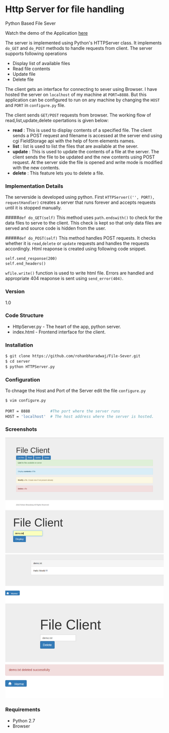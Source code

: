 # Http Server for file handling
Python Based File Sever

Watch the demo of the Application [here](https://www.youtube.com/watch?v=F1jedLLX1aQ&feature=youtu.be) 

The server is implemented using Python's HTTPServer class. It implements `do_GET` and `do_POST` methods to handle requests from client. The server supports following operations
  - Display list of available files
  - Read file contents
  - Update file
  - Delete file

The client gets an interface for connecting to sever using Browser. I have hosted the server on `localhost` of my machine at `PORT=8888`. But this application can be configured to run on any machine by changing the `HOST` and `PORT` in `configure.py` file.

The client sends `GET/POST` requests from browser. The working flow of read,list,update,delete opertations is given below:
- **read** : This is used to display contents of a specified file. The client sends a POST request and filename is accessed at the server end using cgi FieldStorage api with the help of form elements names.
- **list** : list is used to list the files that are available at the sever. 
- **update** : This is used to update the contents of a file at the server. The client sends the file to be updated and the new contents using POST request. At the server side the file is opened and write mode is modified with the new contents.
- **delete** : This feature lets you to delete a file.
  

### Implementation Details

The serverside is developed using python. First `HTTPServer(('', PORT), requestHandler)` creates a server that runs forever and accepts requests until it is stopped manually.

#####`def do_GET(self)`
This method uses `path.endswith()` to check for the data files to serve to the client. This check is kept so that only data files are served and source code is hidden from the user.

#####`def do_POST(self)`
This method handles POST requests. It checks whether it is `read`,`delete` or `update` requests and handles the requests accordingly. Html reaponse is created using following code snippet.
```
self.send_response(200)
self.end_headers()
```

`wfile.write()` function is used to write html file. Errors are handled and appropriate 404 reaponse is sent using `send_error(404)`.

### Version
1.0

### Code Structure

* HttpServer.py - The heart of the app, python server.
* index.html - Frontend interface for the client. 


### Installation

```sh
$ git clone https://github.com/rohanbharadwaj/File-Sever.git
$ cd server
$ python HTTPServer.py
```

### Configuration
To chnage the Host and Port of the Server edit the file `configure.py`

```sh
$ vim configure.py

PORT = 8888         #The port where the server runs
HOST = 'localhost'  # The host address where the server is hosted.
```



### Screenshots 

![ScreenShot](https://github.com/rohanbharadwaj/File-Server/blob/master/screenshots/pic1.png)
![ScreenShot](https://github.com/rohanbharadwaj/File-Server/blob/master/screenshots/pic2.png)
![ScreenShot](https://github.com/rohanbharadwaj/File-Server/blob/master/screenshots/pic3.png)
![ScreenShot](https://github.com/rohanbharadwaj/File-Server/blob/master/screenshots/pic4.png)
![ScreenShot](https://github.com/rohanbharadwaj/File-Server/blob/master/screenshots/pic5.png)

### Requirements

* Python 2.7
* Browser
